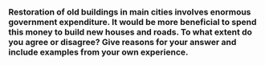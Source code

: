 ### Restoration of old buildings in main cities involves enormous government expenditure. It would be more beneficial to spend this money to build new houses and roads. To what extent do you agree or disagree? Give reasons for your answer and include examples from your own experience.

